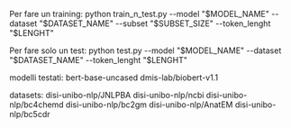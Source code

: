 Per fare un training:
    python train_n_test.py --model "$MODEL_NAME" --dataset "$DATASET_NAME" --subset "$SUBSET_SIZE" --token_lenght "$LENGHT"

Per fare solo un test:
    python test.py --model "$MODEL_NAME" --dataset "$DATASET_NAME" --token_lenght "$LENGHT"

modelli testati:
bert-base-uncased
dmis-lab/biobert-v1.1

datasets:
disi-unibo-nlp/JNLPBA
disi-unibo-nlp/ncbi
disi-unibo-nlp/bc4chemd
disi-unibo-nlp/bc2gm
disi-unibo-nlp/AnatEM
disi-unibo-nlp/bc5cdr
